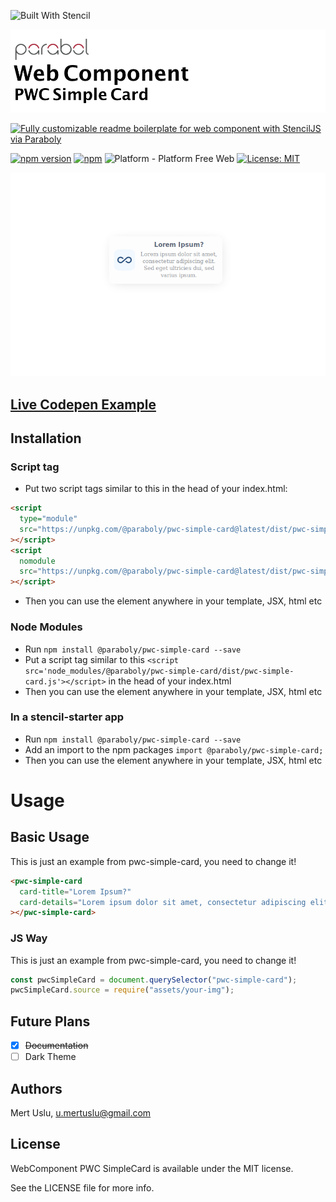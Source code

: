 ![Built With Stencil](https://img.shields.io/badge/-Built%20With%20Stencil-16161d.svg?logo=data%3Aimage%2Fsvg%2Bxml%3Bbase64%2CPD94bWwgdmVyc2lvbj0iMS4wIiBlbmNvZGluZz0idXRmLTgiPz4KPCEtLSBHZW5lcmF0b3I6IEFkb2JlIElsbHVzdHJhdG9yIDE5LjIuMSwgU1ZHIEV4cG9ydCBQbHVnLUluIC4gU1ZHIFZlcnNpb246IDYuMDAgQnVpbGQgMCkgIC0tPgo8c3ZnIHZlcnNpb249IjEuMSIgaWQ9IkxheWVyXzEiIHhtbG5zPSJodHRwOi8vd3d3LnczLm9yZy8yMDAwL3N2ZyIgeG1sbnM6eGxpbms9Imh0dHA6Ly93d3cudzMub3JnLzE5OTkveGxpbmsiIHg9IjBweCIgeT0iMHB4IgoJIHZpZXdCb3g9IjAgMCA1MTIgNTEyIiBzdHlsZT0iZW5hYmxlLWJhY2tncm91bmQ6bmV3IDAgMCA1MTIgNTEyOyIgeG1sOnNwYWNlPSJwcmVzZXJ2ZSI%2BCjxzdHlsZSB0eXBlPSJ0ZXh0L2NzcyI%2BCgkuc3Qwe2ZpbGw6I0ZGRkZGRjt9Cjwvc3R5bGU%2BCjxwYXRoIGNsYXNzPSJzdDAiIGQ9Ik00MjQuNywzNzMuOWMwLDM3LjYtNTUuMSw2OC42LTkyLjcsNjguNkgxODAuNGMtMzcuOSwwLTkyLjctMzAuNy05Mi43LTY4LjZ2LTMuNmgzMzYuOVYzNzMuOXoiLz4KPHBhdGggY2xhc3M9InN0MCIgZD0iTTQyNC43LDI5Mi4xSDE4MC40Yy0zNy42LDAtOTIuNy0zMS05Mi43LTY4LjZ2LTMuNkgzMzJjMzcuNiwwLDkyLjcsMzEsOTIuNyw2OC42VjI5Mi4xeiIvPgo8cGF0aCBjbGFzcz0ic3QwIiBkPSJNNDI0LjcsMTQxLjdIODcuN3YtMy42YzAtMzcuNiw1NC44LTY4LjYsOTIuNy02OC42SDMzMmMzNy45LDAsOTIuNywzMC43LDkyLjcsNjguNlYxNDEuN3oiLz4KPC9zdmc%2BCg%3D%3D&colorA=16161d&style=for-the-badge)

![WebComponent PWC README Boilerplate](https://raw.githubusercontent.com/paraboly/pwc-simple-card/master/assets/logo.png)

[![Fully customizable readme boilerplate for web component with StencilJS via Paraboly](https://img.shields.io/badge/-Fully%20customizable%20readme%20boilerplate%20for%20web%20component%20with%20StencilJS%20via%20Paraboly-lightgrey?style=for-the-badge)](https://github.com/Paraboly/pwc-simple-card)

[![npm version](https://img.shields.io/npm/v/@paraboly/pwc-simple-card.svg?style=for-the-badge)](https://www.npmjs.com/package/@paraboly/pwc-simple-card)
[![npm](https://img.shields.io/npm/dt/@paraboly/pwc-simple-card.svg?style=for-the-badge)](https://www.npmjs.com/package/@paraboly/pwc-simple-card)
![Platform - Platform Free Web](https://img.shields.io/badge/-Web%20%7C%20Platform%20Free-blue?style=for-the-badge)
[![License: MIT](https://img.shields.io/badge/License-MIT-green.svg?style=for-the-badge)](https://opensource.org/licenses/MIT)

<p align="center">
  <img a
        src="https://raw.githubusercontent.com/paraboly/pwc-simple-card/master/assets/Screenshots/pwc-simple-card.png" />
</p>

## [Live Codepen Example](https://codepen.io/mertuslu12/pen/WNvzOJd)

## Installation

### Script tag

- Put two script tags similar to this in the head of your index.html:

```html
<script
  type="module"
  src="https://unpkg.com/@paraboly/pwc-simple-card@latest/dist/pwc-simple-card/pwc-simple-card.esm.js"
></script>
<script
  nomodule
  src="https://unpkg.com/@paraboly/pwc-simple-card@latest/dist/pwc-simple-card/pwc-simple-card.js"
></script>
```

- Then you can use the element anywhere in your template, JSX, html etc

### Node Modules

- Run `npm install @paraboly/pwc-simple-card --save`
- Put a script tag similar to this `<script src='node_modules/@paraboly/pwc-simple-card/dist/pwc-simple-card.js'></script>` in the head of your index.html
- Then you can use the element anywhere in your template, JSX, html etc

### In a stencil-starter app

- Run `npm install @paraboly/pwc-simple-card --save`
- Add an import to the npm packages `import @paraboly/pwc-simple-card;`
- Then you can use the element anywhere in your template, JSX, html etc

# Usage

## Basic Usage

This is just an example from pwc-simple-card, you need to change it!

```html
<pwc-simple-card
  card-title="Lorem Ipsum?"
  card-details="Lorem ipsum dolor sit amet, consectetur adipiscing elit. Sed eget ultricies dui, sed varius ipsum."
></pwc-simple-card>
```

### JS Way

This is just an example from pwc-simple-card, you need to change it!

```js
const pwcSimpleCard = document.querySelector("pwc-simple-card");
pwcSimpleCard.source = require("assets/your-img");
```

## Future Plans

- [x] ~~Documentation~~
- [ ] Dark Theme

## Authors

Mert Uslu, u.mertuslu@gmail.com

## License

WebComponent PWC SimpleCard is available under the MIT license.

See the LICENSE file for more info.
